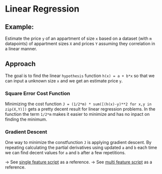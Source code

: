 # Linear Regression

## Example:

Estimate the price `y` of an appartment of size `x` based on a dataset (with
`m` datapoints) of appartment sizes `X` and prices `Y` assuming they
correlation in a linear manner.

## Approach

The goal is to find the linear `hypothesis` function `h(x) = a + b*x`
so that we can input a unknown size `x` and we get an estimate price `y`.

### Square Error Cost Function

Minimizing the cost function `J = (1/2*m) * sum([(h(x)-y)**2 for x,y in zip(X,Y)])` gets a pretty
decent result for linear regression problems. In the function the term `1/2*m`
makes it easier to minimize and has no inpact on finding the minimum.

### Gradient Descent

One way to minimize the constfunction `J` is applying gradient descent.
By repeating calculating the partial derivatives using updated `a` and `b` 
each time we can find decent values for `a` and `b` after a few repetitions.

-> See [single feature script](./snippets/linear_regression_single_feature.py) as a reference.
-> See [multi feature script](./snippets/linear_regression_multi_feature.py) as a reference.
